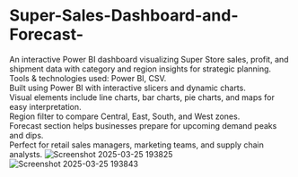 # Super-Sales-Dashboard-and-Forecast-
An interactive Power BI dashboard visualizing Super Store sales, profit, and shipment data with category and region insights for strategic planning.
<br>
Tools & technologies used: Power BI, CSV. <br>
Built using Power BI with interactive slicers and dynamic charts. <br>
Visual elements include line charts, bar charts, pie charts, and maps for easy interpretation. <br>
Region filter to compare Central, East, South, and West zones. <br>
Forecast section helps businesses prepare for upcoming demand peaks and dips. <br>
Perfect for retail sales managers, marketing teams, and supply chain analysts.
![Screenshot 2025-03-25 193825](https://github.com/user-attachments/assets/1ca2cb67-2b83-498b-9c2c-52cd5089bc3a)
![Screenshot 2025-03-25 193843](https://github.com/user-attachments/assets/af6564cf-8609-4c4d-918f-03842f9fd185)


